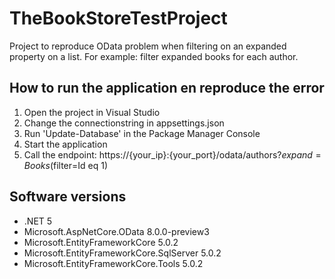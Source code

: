 # TheBookStoreTestProject
Project to reproduce OData problem when filtering on an expanded property on a list. For example: filter expanded books for each author.

## How to run the application en reproduce the error

1. Open the project in Visual Studio
1. Change the connectionstring in appsettings.json
1. Run 'Update-Database' in the Package Manager Console
1. Start the application
1. Call the endpoint: https://{your_ip}:{your_port}/odata/authors?$expand=Books($filter=Id eq 1)

## Software versions
- .NET 5
- Microsoft.AspNetCore.OData 8.0.0-preview3
- Microsoft.EntityFrameworkCore 5.0.2
- Microsoft.EntityFrameworkCore.SqlServer 5.0.2
- Microsoft.EntityFrameworkCore.Tools 5.0.2
